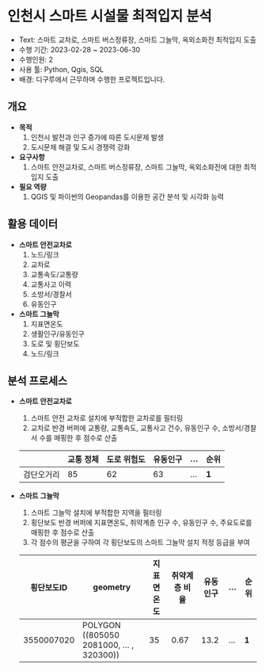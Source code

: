 # 인천시 스마트 시설물 최적입지 분석

- Text: 스마트 교차로, 스마트 버스정류장, 스마트 그늘막, 옥외소화전 최적입지 도출
- 수행 기간: 2023-02-28 ~ 2023-06-30
- 수행인원: 2
- 사용 툴: Python, Qgis, SQL
- 배경: 디구루에서 근무하며 수행한 프로젝트입니다.

## 개요

- **목적**
    1. 인천시 발전과 인구 증가에 따른 도시문제 발생
    2. 도시문제 해결 및 도시 경쟁력 강화
- **요구사항**
    1. 스마트 안전교차로, 스마트 버스정류장, 스마트 그늘막, 옥외소화전에 대한 최적 입지 도출
- **필요 역량**
    1. QGIS 및 파이썬의 Geopandas를 이용한 공간 분석 및 시각화 능력

## 활용 데이터

- **스마트 안전교차로**
    1. 노드/링크
    2. 교차로
    3. 교통속도/교통량
    4. 교통사고 이력
    5. 소방서/경찰서
    6. 유동인구
- **스마트 그늘막**
    1. 지표면온도
    2. 생활인구/유동인구
    3. 도로 및 횡단보도
    4. 노드/링크

## 분석 프로세스

- **스마트 안전교차로**
    1. 스마트 안전 교차로 설치에 부적합한 교차로를 필터링
    2. 교차로 반경 버퍼에 교통량, 교통속도, 교통사고 건수, 유동인구 수, 소방서/경찰서 수를 매핑한 후 점수로 산출 
    
    |  | 교통 정체 | 도로 위험도 | 유동인구 | … | 순위 |
    | --- | --- | --- | --- | --- | --- |
    | 검단오거리 | 85 | 62 | 63 | … | **1** |
    
- **스마트 그늘막**
    1. 스마트 그늘막 설치에 부적합한 지역을 필터링
    2. 횡단보도 반경 버퍼에 지표면온도, 취약계층 인구 수, 유동인구 수, 주요도로를 매핑한 후 점수로 산출 
    3. 각 점수의 평균을 구하여 각 횡단보도의 스마트 그늘막 설치 적정 등급을 부여
    
    | 횡단보도ID | geometry | 지표면온도 | 취약계층    비율 | 유동인구 | … | 순위 |
    | --- | --- | --- | --- | --- | --- | --- |
    | 3550007020 | POLYGON ((805050 2081000, … , 320300)) | 35 | 0.67 | 13.2 | … | **1** |

